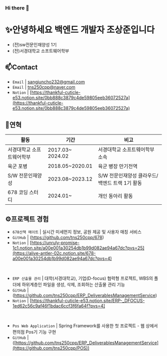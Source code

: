 ### Hi there 👋

# ✨안녕하세요 백엔드 개발자 조상준입니다  
- (전)sw전문인재양성 1기  
- (전)서경대학교 소프트웨어학부

## 📫Contact

- `Email` | sangjuncho232@gmail.com
- `Email` | tns250cpp@naver.com
- `Notion` | <a href="https://thankful-cuticle-e53.notion.site/0bb888c3879c4de59805eeb36072527a?pvs=4" target="_blank">[https://thankful-cuticle-e53.notion.site/0bb888c3879c4de59805eeb36072527a](https://thankful-cuticle-e53.notion.site/0bb888c3879c4de59805eeb36072527a)</a>



## 👋연혁<br/>
|활동|기간|비고|
|---|---|---|
|서경대학교 소프트웨어학부|2017.03~ 2024.02| 서경대학교 소프트웨어학부 소속|
|육군 포병 |2018.05~2020.01|육군 병장 만기전역|
|S/W 전문인재양성|2023.08~2023.12| S/W 전문인재양성 클라우드/백엔드 트랙 1기 활동|
|678 코딩 스터디 |2024.01~|개인 동아리 활동|



## ⚙프로젝트 경험

- `678산책 메이트` | 실시간 미세먼지 정보, 공원 제공 및 사용자 매칭 서비스
- `GitHub` | (https://github.com/tns250cpp/678)
- `Notion` | [https://unruly-promise-1c1.notion.site/a00e001a30254db1b99d082ae94a67dc?pvs=25](https://alive-antler-02c.notion.site/678-a00e001a30254db1b99d082ae94a67dc?pvs=4)
<br>

- `ERP 산출물 관리` | 대학(서경대학교), 기업(D-focus) 협력형 프로젝트, WBS의 폴더에 하위계층인 파일을 생성, 삭제, 조회하는 산출물 관리 기능
- `GitHub` | (https://github.com/tns250cpp/ERP_DeliverablesManagementService)
- `Notion` | [https://thankful-cuticle-e53.notion.site/ERP-_DFOCUS-1ed62c56c9af46f1bdac6ccf3f6fa64f?pvs=4]
<br>

- `Pos Web Application` | Spring Framework를 사용한 첫 프로젝트 - 웹 상에서 편의점 Pos기 기능 구현
- `GitHub` | ([https://github.com/tns250cpp/ERP_DeliverablesManagementService](https://github.com/tns250cpp/POS))
<br>


<!--
**tns250cpp/tns250cpp** is a ✨ _special_ ✨ repository because its `README.md` (this file) appears on your GitHub profile.

Here are some ideas to get you started:

- 🔭 I’m currently working on ...
- 🌱 I’m currently learning ...
- 👯 I’m looking to collaborate on ...
- 🤔 I’m looking for help with ...
- 💬 Ask me about ...
- 📫 How to reach me: ...
- 😄 Pronouns: ...
- ⚡ Fun fact: ...
-->
